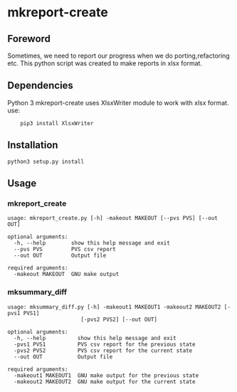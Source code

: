 # mkreport-create

## Foreword
Sometimes, we need to report our progress when we do porting,refactoring etc. This python script was created to make reports in xlsx format.

## Dependencies
Python 3
mkreport-create uses XlsxWriter module to work with xlsx format.
use:
```
    pip3 install XlsxWriter
```
## Installation
```
python3 setup.py install
```

## Usage

### mkreport_create
```
usage: mkreport_create.py [-h] -makeout MAKEOUT [--pvs PVS] [--out OUT]

optional arguments:
  -h, --help        show this help message and exit
  --pvs PVS         PVS csv report
  --out OUT         Output file

required arguments:
  -makeout MAKEOUT  GNU make output
```

### mksummary_diff
```
usage: mksummary_diff.py [-h] -makeout1 MAKEOUT1 -makeout2 MAKEOUT2 [-pvs1 PVS1]
                       [-pvs2 PVS2] [--out OUT]

optional arguments:
  -h, --help          show this help message and exit
  -pvs1 PVS1          PVS csv report for the previous state
  -pvs2 PVS2          PVS csv report for the current state
  --out OUT           Output file

required arguments:
  -makeout1 MAKEOUT1  GNU make output for the previous state
  -makeout2 MAKEOUT2  GNU make output for the current state
```


